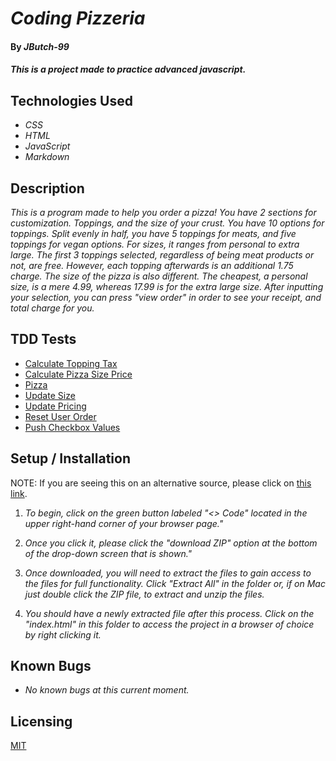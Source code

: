 # _Coding Pizzeria_

#### By _**JButch-99**_

#### _This is a project made to practice advanced javascript._

## Technologies Used

* _CSS_
* _HTML_
* _JavaScript_
* _Markdown_

## Description
_This is a program made to help you order a pizza! You have 2 sections for customization. Toppings, and the size of your crust. You have 10 options for toppings. Split evenly in half, you have 5 toppings for meats, and five toppings for vegan options. For sizes, it ranges from personal to extra large. The first 3 toppings selected, regardless of being meat products or not, are free. However, each topping afterwards is an additional 1.75 charge. The size of the pizza is also different. The cheapest, a personal size, is a mere 4.99, whereas 17.99 is for the extra large size. After inputting your selection, you can press "view order" in order to see your receipt, and total charge for you._

## TDD Tests
* [Calculate Topping Tax](/tdd-tests.txt/calculateAdditionalToppingTax.test.txt)
* [Calculate Pizza Size Price](/tdd-tests.txt/calculatePizzaSizePrice.test.txt)
* [Pizza](/tdd-tests.txt/Pizza.text)
* [Update Size](/tdd-tests.txt/updateSize.test.txt)
* [Update Pricing](/tdd-tests.txt/updatePricing.test)
* [Reset User Order](/tdd-tests.txt/resetUserOrder.test)
* [Push Checkbox Values](/tdd-tests.txt/pushCheckboxValues.txt)

## Setup / Installation

NOTE: If you are seeing this on an alternative source, please click on [this link](https://github.com/JButch-99/pizza_project).

1. _To begin, click on the green button labeled "<> Code" located in the upper right-hand corner of your browser page."_

2. _Once you click it, please click the "download ZIP" option at the bottom of the drop-down screen that is shown."_

3. _Once downloaded, you will need to extract the files to gain access to the files for full functionality. Click "Extract All" in the folder or, if on Mac just double click the ZIP file, to extract and unzip the files._

4. _You should have a newly extracted file after this process. Click on the "index.html" in this folder to access the project in a browser of choice by right clicking it._ 

## Known Bugs
* _No known bugs at this current moment._

## Licensing 
[MIT](/license.txt)